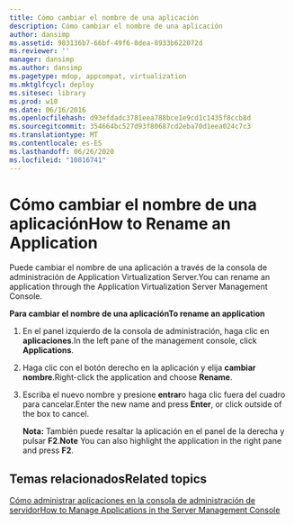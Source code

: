 ```yaml
---
title: Cómo cambiar el nombre de una aplicación
description: Cómo cambiar el nombre de una aplicación
author: dansimp
ms.assetid: 983136b7-66bf-49f6-8dea-8933b622072d
ms.reviewer: ''
manager: dansimp
ms.author: dansimp
ms.pagetype: mdop, appcompat, virtualization
ms.mktglfcycl: deploy
ms.sitesec: library
ms.prod: w10
ms.date: 06/16/2016
ms.openlocfilehash: d93efdadc3781eea788bce1e9cd1c1435f8ccb8d
ms.sourcegitcommit: 354664bc527d93f80687cd2eba70d1eea024c7c3
ms.translationtype: MT
ms.contentlocale: es-ES
ms.lasthandoff: 06/26/2020
ms.locfileid: "10816741"
---
```

# <span data-ttu-id="e2517-103">Cómo cambiar el nombre de una aplicación</span><span class="sxs-lookup"><span data-stu-id="e2517-103">How to Rename an Application</span></span>


<span data-ttu-id="e2517-104">Puede cambiar el nombre de una aplicación a través de la consola de administración de Application Virtualization Server.</span><span class="sxs-lookup"><span data-stu-id="e2517-104">You can rename an application through the Application Virtualization Server Management Console.</span></span>

**<span data-ttu-id="e2517-105">Para cambiar el nombre de una aplicación</span><span class="sxs-lookup"><span data-stu-id="e2517-105">To rename an application</span></span>**

1.  <span data-ttu-id="e2517-106">En el panel izquierdo de la consola de administración, haga clic en **aplicaciones**.</span><span class="sxs-lookup"><span data-stu-id="e2517-106">In the left pane of the management console, click **Applications**.</span></span>

2.  <span data-ttu-id="e2517-107">Haga clic con el botón derecho en la aplicación y elija **cambiar nombre**.</span><span class="sxs-lookup"><span data-stu-id="e2517-107">Right-click the application and choose **Rename**.</span></span>

3.  <span data-ttu-id="e2517-108">Escriba el nuevo nombre y presione **entrar**o haga clic fuera del cuadro para cancelar.</span><span class="sxs-lookup"><span data-stu-id="e2517-108">Enter the new name and press **Enter**, or click outside of the box to cancel.</span></span>

    <span data-ttu-id="e2517-109">**Nota:**  También puede resaltar la aplicación en el panel de la derecha y pulsar **F2**.</span><span class="sxs-lookup"><span data-stu-id="e2517-109">**Note** You can also highlight the application in the right pane and press **F2**.</span></span>

     

## <span data-ttu-id="e2517-110">Temas relacionados</span><span class="sxs-lookup"><span data-stu-id="e2517-110">Related topics</span></span>


[<span data-ttu-id="e2517-111">Cómo administrar aplicaciones en la consola de administración de servidor</span><span class="sxs-lookup"><span data-stu-id="e2517-111">How to Manage Applications in the Server Management Console</span></span>](how-to-manage-applications-in-the-server-management-console.md)

 

 






